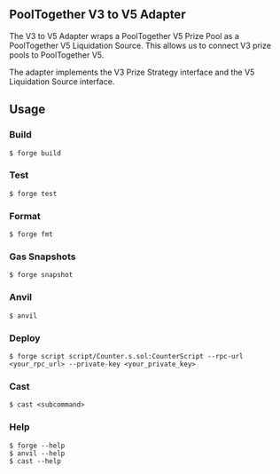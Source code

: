 ## PoolTogether V3 to V5 Adapter

The V3 to V5 Adapter wraps a PoolTogether V5 Prize Pool as a PoolTogether V5 Liquidation Source. This allows us to connect V3 prize pools to PoolTogether V5.

The adapter implements the V3 Prize Strategy interface and the V5 Liquidation Source interface.

## Usage

### Build

```shell
$ forge build
```

### Test

```shell
$ forge test
```

### Format

```shell
$ forge fmt
```

### Gas Snapshots

```shell
$ forge snapshot
```

### Anvil

```shell
$ anvil
```

### Deploy

```shell
$ forge script script/Counter.s.sol:CounterScript --rpc-url <your_rpc_url> --private-key <your_private_key>
```

### Cast

```shell
$ cast <subcommand>
```

### Help

```shell
$ forge --help
$ anvil --help
$ cast --help
```
